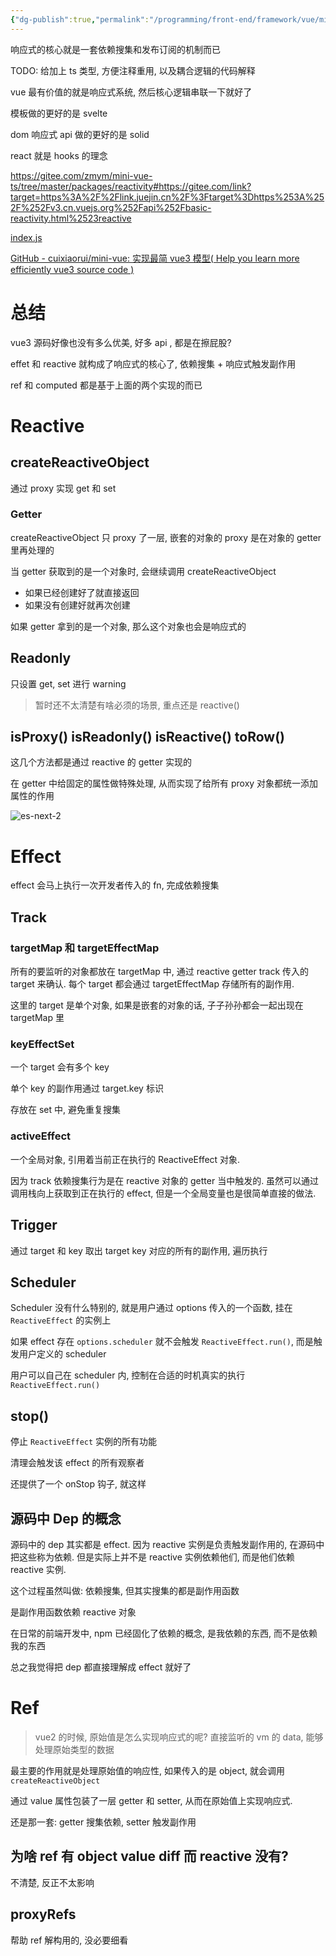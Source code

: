 ```yaml
---
{"dg-publish":true,"permalink":"/programming/front-end/framework/vue/mini-vue3/"}
---
```



响应式的核心就是一套依赖搜集和发布订阅的机制而已

TODO: 给加上 ts 类型, 方便注释重用, 以及耦合逻辑的代码解释

vue 最有价值的就是响应式系统, 然后核心逻辑串联一下就好了

模板做的更好的是 svelte

dom 响应式 api 做的更好的是 solid

react 就是 hooks 的理念

https://gitee.com/zmym/mini-vue-ts/tree/master/packages/reactivity#https://gitee.com/link?target=https%3A%2F%2Flink.juejin.cn%2F%3Ftarget%3Dhttps%253A%252F%252Fv3.cn.vuejs.org%252Fapi%252Fbasic-reactivity.html%2523reactive

[index.js](https://github.com/liuweiGL/mini-vue/blob/main/index.js)

[GitHub - cuixiaorui/mini-vue: 实现最简 vue3 模型( Help you learn more efficiently vue3 source code )](https://github.com/cuixiaorui/mini-vue)


# 总结

vue3 源码好像也没有多么优美, 好多 api , 都是在擦屁股?

effet 和 reactive 就构成了响应式的核心了, 依赖搜集 + 响应式触发副作用

ref 和 computed 都是基于上面的两个实现的而已

# Reactive

## createReactiveObject

通过 proxy 实现 get 和 set

### Getter

createReactiveObject 只 proxy 了一层, 嵌套的对象的 proxy 是在对象的 getter 里再处理的

当 getter 获取到的是一个对象时, 会继续调用 createReactiveObject

+ 如果已经创建好了就直接返回
+ 如果没有创建好就再次创建

如果 getter 拿到的是一个对象, 那么这个对象也会是响应式的

## Readonly

只设置 get, set 进行 warning

> 暂时还不太清楚有啥必须的场景, 重点还是 reactive()

## isProxy() isReadonly() isReactive() toRow()

这几个方法都是通过 reactive 的 getter 实现的

在 getter 中给固定的属性做特殊处理, 从而实现了给所有 proxy 对象都统一添加属性的作用

![es-next-2](../../primitive/es/es-next-2.md#通过%20Handler%20给%20Proxy%20对象添加属性)

# Effect

effect 会马上执行一次开发者传入的 fn, 完成依赖搜集

## Track

### targetMap 和 targetEffectMap

所有的要监听的对象都放在 targetMap 中, 通过 reactive getter track 传入的 target 来确认. 每个 target 都会通过 targetEffectMap 存储所有的副作用.

这里的 target 是单个对象, 如果是嵌套的对象的话, 子子孙孙都会一起出现在 targetMap 里

### keyEffectSet

一个 target 会有多个 key

单个 key 的副作用通过 target.key 标识

存放在 set 中, 避免重复搜集

### activeEffect

一个全局对象, 引用着当前正在执行的 ReactiveEffect 对象.

因为 track 依赖搜集行为是在 reactive 对象的 getter 当中触发的. 虽然可以通过调用栈向上获取到正在执行的 effect, 但是一个全局变量也是很简单直接的做法.

## Trigger

通过 target 和 key 取出 target key 对应的所有的副作用, 遍历执行

## Scheduler

Scheduler 没有什么特别的, 就是用户通过 options 传入的一个函数, 挂在 `ReactiveEffect` 的实例上

如果 effect 存在 `options.scheduler` 就不会触发 `ReactiveEffect.run()`, 而是触发用户定义的 scheduler

用户可以自己在 scheduler 内, 控制在合适的时机真实的执行 `ReactiveEffect.run()`

## stop()

停止 `ReactiveEffect` 实例的所有功能

清理会触发该 effect 的所有观察者

还提供了一个 onStop 钩子, 就这样

## 源码中 Dep 的概念

源码中的 dep 其实都是 effect. 因为 reactive 实例是负责触发副作用的, 在源码中把这些称为依赖. 但是实际上并不是 reactive 实例依赖他们, 而是他们依赖 reactive 实例.

这个过程虽然叫做: 依赖搜集, 但其实搜集的都是副作用函数

是副作用函数依赖 reactive 对象

在日常的前端开发中, npm 已经固化了依赖的概念, 是我依赖的东西, 而不是依赖我的东西

总之我觉得把 dep 都直接理解成 effect 就好了

# Ref

> vue2 的时候, 原始值是怎么实现响应式的呢? 直接监听的 vm 的 data, 能够处理原始类型的数据

最主要的作用就是处理原始值的响应性, 如果传入的是 object, 就会调用 `createReactiveObject`

通过 value 属性包装了一层 getter 和 setter, 从而在原始值上实现响应式.

还是那一套: getter 搜集依赖, setter 触发副作用

## 为啥 ref 有 object value diff 而 reactive 没有?

不清楚, 反正不太影响

## proxyRefs

帮助 ref 解构用的, 没必要细看